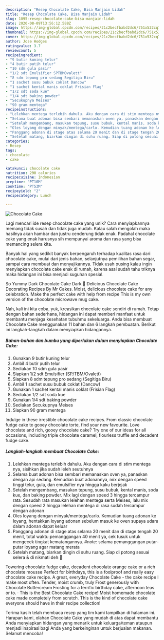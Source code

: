 ```yaml
---
description: "Resep Chocolate Cake, Bisa Manjain Lidah"
title: "Resep Chocolate Cake, Bisa Manjain Lidah"
slug: 1095-resep-chocolate-cake-bisa-manjain-lidah
date: 2020-08-09T13:56:12.588Z
image: https://img-global.cpcdn.com/recipes/21c2becfbabd2dc6/751x532cq70/chocolate-cake-foto-resep-utama.jpg
thumbnail: https://img-global.cpcdn.com/recipes/21c2becfbabd2dc6/751x532cq70/chocolate-cake-foto-resep-utama.jpg
cover: https://img-global.cpcdn.com/recipes/21c2becfbabd2dc6/751x532cq70/chocolate-cake-foto-resep-utama.jpg
author: Jose Hodges
ratingvalue: 3.7
reviewcount: 5
recipeingredient:
- "9 butir kuning telur"
- "4 butir putih telur"
- "10 sdm gula pasir"
- "1/2 sdt Emulsifier SPTBMOvalett"
- "8 sdm tepung pro sedang Segitiga Biru"
- "1 sachet susu bubuk coklat Dancow"
- "1 sachet kental manis coklat Frisian Flag"
- "1/2 sdt soda kue"
- "1/4 sdt baking powder"
- "Secukupnya Meises"
- "90 gram mentega"
recipeinstructions:
- "Lelehkan mentega terlebih dahulu. Aku dengan cara di stim mentega nya, sisihkan jika sudah leleh seutuhnya"
- "Selama buat adonan bisa sembari memanaskan oven ya, panaskan dengan api sedang. Kemudian buat adonannya, mix dengan speed tinggi telur, gula, dan emulsifier nya hingga kaku berjejak"
- "Setelah mengembang, masukan tepung, susu bubuk, kental manis, soda kue, dan baking powder. Mix lagi dengan speed 3 hingga tercampur rata. Sesudah rata masukan lelehan mentega serta Meises, lalu mix dengan speed 2 hingga lelehan mentega di rasa sudah tercampur dengan adonan"
- "Oles loyang dengan minyak/mentega/carlo. Kemudian tuang adonan ke loyang, hentakkan loyang adonan sebelum masuk ke oven supaya udara dalam adonan dapat keluar"
- "Panggang adonan di stage atas selama 20 menit dan di stage tengah 20 menit, total waktu pemanggangan 40 menit ya, cek tusuk untuk mengecek tingkat kematangannya. #note: selama pemanggangan putar-putar loyang agar matang merata"
- "Setelah matang, biarkan dingin di suhu ruang. Siap di potong sesuai selera &amp; di nikmati deh 🤤"
categories:
- Resep
tags:
- chocolate
- cake

katakunci: chocolate cake 
nutrition: 290 calories
recipecuisine: Indonesian
preptime: "PT10M"
cooktime: "PT53M"
recipeyield: "2"
recipecategory: Lunch

---
```



![Chocolate Cake](https://img-global.cpcdn.com/recipes/21c2becfbabd2dc6/751x532cq70/chocolate-cake-foto-resep-utama.jpg)

Lagi mencari ide resep chocolate cake yang unik? Cara menyiapkannya memang tidak susah dan tidak juga mudah. Kalau salah mengolah maka hasilnya akan hambar dan justru cenderung tidak enak. Padahal chocolate cake yang enak harusnya sih mempunyai aroma dan rasa yang bisa memancing selera kita.

Banyak hal yang sedikit banyak berpengaruh terhadap kualitas rasa dari chocolate cake, mulai dari jenis bahan, selanjutnya pemilihan bahan segar, sampai cara membuat dan menyajikannya. Tidak usah pusing kalau ingin menyiapkan chocolate cake enak di rumah, karena asal sudah tahu triknya maka hidangan ini bisa menjadi suguhan spesial.

So Yummy Dark Chocolate Cake Dark 💖 Delicious Chocolate Cake Decorating Recipes By Mr Cakes. Moist, delicious chocolate cake for any celebration. Make the perfect cake with help from recipe This is my own version of the chocolate microwave mug cake.


Nah, kali ini kita coba, yuk, kreasikan chocolate cake sendiri di rumah. Tetap dengan bahan sederhana, hidangan ini dapat memberi manfaat untuk membantu menjaga kesehatan tubuhmu sekeluarga. Anda bisa membuat Chocolate Cake menggunakan 11 bahan dan 6 langkah pembuatan. Berikut ini langkah-langkah dalam menyiapkan hidangannya.

<!--inarticleads1-->

##### Bahan-bahan dan bumbu yang diperlukan dalam menyiapkan Chocolate Cake:

1. Gunakan 9 butir kuning telur
1. Ambil 4 butir putih telur
1. Sediakan 10 sdm gula pasir
1. Siapkan 1/2 sdt Emulsifier (SP/TBM/Ovalett)
1. Siapkan 8 sdm tepung pro sedang (Segitiga Biru)
1. Ambil 1 sachet susu bubuk coklat (Dancow)
1. Gunakan 1 sachet kental manis coklat (Frisian Flag)
1. Sediakan 1/2 sdt soda kue
1. Gunakan 1/4 sdt baking powder
1. Sediakan Secukupnya Meises
1. Siapkan 90 gram mentega


Indulge in these irrestible chocolate cake recipes. From classic chocolate fudge cake to gooey chocolate torte, find your new favourite. Love chocolate and rich, gooey chocolate cake? Try one of our ideas for all occasions, including triple chocolate caramel, flourless truffle and decadent fudge cake. 

<!--inarticleads2-->

##### Langkah-langkah membuat Chocolate Cake:

1. Lelehkan mentega terlebih dahulu. Aku dengan cara di stim mentega nya, sisihkan jika sudah leleh seutuhnya
1. Selama buat adonan bisa sembari memanaskan oven ya, panaskan dengan api sedang. Kemudian buat adonannya, mix dengan speed tinggi telur, gula, dan emulsifier nya hingga kaku berjejak
1. Setelah mengembang, masukan tepung, susu bubuk, kental manis, soda kue, dan baking powder. Mix lagi dengan speed 3 hingga tercampur rata. Sesudah rata masukan lelehan mentega serta Meises, lalu mix dengan speed 2 hingga lelehan mentega di rasa sudah tercampur dengan adonan
1. Oles loyang dengan minyak/mentega/carlo. Kemudian tuang adonan ke loyang, hentakkan loyang adonan sebelum masuk ke oven supaya udara dalam adonan dapat keluar
1. Panggang adonan di stage atas selama 20 menit dan di stage tengah 20 menit, total waktu pemanggangan 40 menit ya, cek tusuk untuk mengecek tingkat kematangannya. #note: selama pemanggangan putar-putar loyang agar matang merata
1. Setelah matang, biarkan dingin di suhu ruang. Siap di potong sesuai selera &amp; di nikmati deh 🤤


Towering chocolate fudge cake, decadent chocolate orange cake or a rich chocolate mousse Perfect for birthdays, this is a foolproof and really easy chocolate cake recipe. A great, everyday Chocolate Cake - the cake recipe I make most often. Tender, moist crumb, truly Frost generously with Chocolate Buttercream Frosting for a terrific birthday cake, afternoon teas or to. · This is the Best Chocolate Cake recipe! Moist homemade chocolate cake made completely from scratch. This is the kind of chocolate cake everyone should have in their recipe collection! 

Terima kasih telah membaca resep yang tim kami tampilkan di halaman ini. Harapan kami, olahan Chocolate Cake yang mudah di atas dapat membantu Anda menyiapkan hidangan yang menarik untuk keluarga/teman ataupun menjadi inspirasi bagi Anda yang berkeinginan untuk berjualan makanan. Selamat mencoba!
